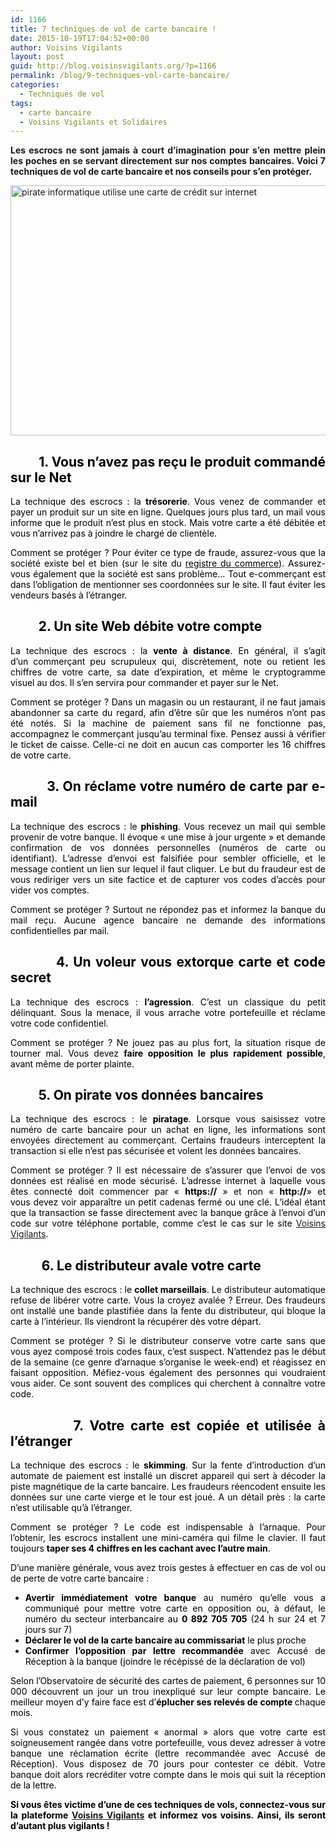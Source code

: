 ```yaml
---
id: 1166
title: 7 techniques de vol de carte bancaire !
date: 2015-10-19T17:04:52+00:00
author: Voisins Vigilants
layout: post
guid: http://blog.voisinsvigilants.org/?p=1166
permalink: /blog/9-techniques-vol-carte-bancaire/
categories:
  - Techniques de vol
tags:
  - carte bancaire
  - Voisins Vigilants et Solidaires
---
```

<p style="text-align: justify;">
  <strong>Les escrocs ne sont jamais à court d&rsquo;imagination pour s&rsquo;en mettre plein les poches en se servant directement sur nos comptes bancaires. Voici 7 techniques de vol de carte bancaire et nos conseils pour s&rsquo;en protéger.</strong>
</p>

[<img class="aligncenter size-full wp-image-1173" src="http://blog.voisinsvigilants.org/wp-content/uploads/2015/09/cyber-attaque-arnaque-vol-escroc-©-A.-Dréan-Fotolia.com_.jpg" alt="pirate informatique utilise une carte de crédit sur internet" width="600" height="400" />](http://blog.voisinsvigilants.org/wp-content/uploads/2015/09/cyber-attaque-arnaque-vol-escroc-©-A.-Dréan-Fotolia.com_.jpg)

<h2 style="text-align: justify;">
  <span style="color: #000000;">         1. Vous n&rsquo;avez pas reçu le produit commandé sur le Net</span>
</h2>

<p style="text-align: justify;">
  <span style="color: #000000;">La technique des escrocs : la <strong>trésorerie</strong>. Vous venez de commander et payer un produit sur un site en ligne. Quelques jours plus tard, un mail vous informe que le produit n&rsquo;est plus en stock. Mais votre carte a été débitée et vous n&rsquo;arrivez pas à joindre le chargé de clientèle.</span>
</p>

<p style="text-align: justify;">
  <span style="color: #000000;">Comment se protéger ? Pour éviter ce type de fraude, assurez-vous que la société existe bel et bien (sur le site du <a href="http://www.societe.com/"><span style="color: #000000;">registre du commerce</span></a>). Assurez-vous également que la société est sans problème&#8230; Tout e-commerçant est dans l&rsquo;obligation de mentionner ses coordonnées sur le site. Il faut éviter les vendeurs basés à l&rsquo;étranger.</span>
</p>

<h2 style="text-align: justify;">
  <strong><span style="color: #000000;">         2. Un site Web débite votre compte</span></strong>
</h2>

<p style="text-align: justify;">
  <span style="color: #000000;">La technique des escrocs : la <strong>vente à distance</strong>. En général, il s&rsquo;agit d&rsquo;un commerçant peu scrupuleux qui, discrètement, note ou retient les chiffres de votre carte, sa date d&rsquo;expiration, et même le cryptogramme visuel au dos. Il s&rsquo;en servira pour commander et payer sur le Net.</span>
</p>

<p style="text-align: justify;">
  <span style="color: #000000;">Comment se protéger ? Dans un magasin ou un restaurant, il ne faut jamais abandonner sa carte du regard, afin d&rsquo;être sûr que les numéros n&rsquo;ont pas été notés. Si la machine de paiement sans fil ne fonctionne pas, accompagnez le commerçant jusqu&rsquo;au terminal fixe. Pensez aussi à vérifier le ticket de caisse. Celle-ci ne doit en aucun cas comporter les 16 chiffres de votre carte.</span>
</p>

<h2 style="color: #000000; text-align: justify;">
  <strong>          3. On réclame votre numéro de carte par e-mail</strong>
</h2>

<p style="color: #000000; text-align: justify;">
  La technique des escrocs : le <span class="SpellE"><strong>phishing</strong></span>. Vous recevez un mail qui semble provenir de votre banque. Il évoque &laquo;&nbsp;une mise à jour urgente&nbsp;&raquo; et demande confirmation de vos données personnelles (numéros de carte ou identifiant). L&rsquo;adresse d&rsquo;envoi est falsifiée pour sembler officielle, et le message contient un lien sur lequel il faut cliquer. Le but du fraudeur est de vous rediriger vers un site factice et de capturer vos codes d&rsquo;accès pour vider vos comptes.
</p>

<p style="color: #000000; text-align: justify;">
  Comment se protéger ? Surtout ne répondez pas et informez la banque du mail reçu. Aucune agence bancaire ne demande des informations confidentielles par mail.
</p>

<h2 style="text-align: justify;">
  <span style="color: #000000;">          <strong>4. Un voleur vous extorque carte et code secret</strong></span>
</h2>

<p style="text-align: justify;">
  <span style="color: #000000;">La technique des escrocs : <strong>l&rsquo;agression</strong>. C&rsquo;est un classique du petit délinquant. Sous la menace, il vous arrache votre portefeuille et réclame votre code confidentiel.</span>
</p>

<p style="text-align: justify;">
  <span style="color: #000000;">Comment se protéger ? Ne jouez pas au plus fort, la situation risque de tourner mal. Vous devez <strong>faire opposition le plus rapidement possible</strong>, avant même de porter plainte.</span>
</p>

<h2 style="text-align: justify;">
  <strong><span style="color: #000000;">         5. On pirate vos données bancaires</span></strong>
</h2>

<p style="text-align: justify;">
  <span style="color: #000000;">La technique des escrocs : le <strong>piratage</strong>. Lorsque vous saisissez votre numéro de carte bancaire pour un achat en ligne, les informations sont envoyées directement au commerçant. Certains fraudeurs interceptent la transaction si elle n&rsquo;est pas sécurisée et volent les données bancaires.</span>
</p>

<p style="text-align: justify;">
  <span style="color: #000000;">Comment se protéger ? Il est nécessaire de s&rsquo;assurer que l&rsquo;envoi de vos données est réalisé en mode sécurisé. L&rsquo;adresse internet à laquelle vous êtes connecté doit commencer par &laquo;&nbsp;<strong>https://</strong>&nbsp;&raquo; et non &laquo;&nbsp;<strong>http://</strong>» et vous devez voir apparaître un petit cadenas fermé ou une clé. L&rsquo;idéal étant que la transaction se fasse directement avec la banque grâce à l&rsquo;envoi d&rsquo;un code sur votre téléphone portable, comme c&rsquo;est le cas sur le site <a href="http://www.voisinsvigilants.org">Voisins Vigilants</a>.</span>
</p>

<h2 style="text-align: justify;">
  <span style="color: #000000;">      <strong>    6. Le distributeur avale votre carte</strong></span>
</h2>

<p style="text-align: justify;">
  <span style="color: #000000;">La technique des escrocs : le <strong>collet marseillais</strong>. Le distributeur automatique refuse de libérer votre carte. Vous la croyez avalée ? Erreur. Des fraudeurs ont installé une bande plastifiée dans la fente du distributeur, qui bloque la carte à l&rsquo;intérieur. Ils viendront la récupérer dès votre départ.</span>
</p>

<p style="text-align: justify;">
  <span style="color: #000000;">Comment se protéger ? Si le distributeur conserve votre carte sans que vous ayez composé trois codes faux, c&rsquo;est suspect. N&rsquo;attendez pas le début de la semaine (ce genre d&rsquo;arnaque s&rsquo;organise le week-end) et réagissez en faisant opposition. Méfiez-vous également des personnes qui voudraient vous aider. Ce sont souvent des complices qui cherchent à connaître votre code.</span>
</p>

<h2 style="color: #000000; text-align: justify;">
  <strong>          7. Votre carte est copiée et utilisée à l&rsquo;étranger</strong>
</h2>

<p style="color: #000000; text-align: justify;">
  La technique des escrocs : le <span class="SpellE"><strong>skimming</strong></span>. Sur la fente d&rsquo;introduction d&rsquo;un automate de paiement est installé un discret appareil qui sert à décoder la piste magnétique de la carte bancaire. Les fraudeurs <span class="SpellE">réencodent</span> ensuite les données sur une carte vierge et le tour <span class="GramE">est</span> joué. A un détail près : la carte n&rsquo;est utilisable qu&rsquo;à l&rsquo;étranger.
</p>

<p style="color: #000000; text-align: justify;">
  Comment se protéger ? Le code est indispensable à l&rsquo;arnaque. Pour l&rsquo;obtenir, les escrocs installent une mini-caméra qui filme le clavier. Il faut toujours <strong>taper ses 4 chiffres en les cachant avec l&rsquo;autre main</strong>.
</p>

<p style="text-align: justify;">
  <span style="color: #000000;">D&rsquo;une manière générale, vous avez trois gestes à effectuer en cas de vol ou de perte de votre carte bancaire : </span>
</p>

<ul style="text-align: justify;">
  <li>
    <span style="color: #000000;"><strong>Avertir immédiatement votre banque</strong> au numéro qu&rsquo;elle vous a communiqué pour mettre votre carte en opposition ou, à défaut, le numéro du secteur interbancaire au <strong>0 892 705 <span class="SpellE">705</span></strong> (24 h sur 24 et 7 jours sur 7)</span>
  </li>
  <li>
    <span style="color: #000000;"><strong>Déclarer le vol de la carte bancaire au commissariat</strong> le plus proche</span>
  </li>
  <li>
    <span style="color: #000000;"><strong>Confirmer l&rsquo;opposition par lettre recommandée</strong> avec Accusé de Réception à la banque (joindre le récépissé de la déclaration de vol)</span>
  </li>
</ul>

<p style="text-align: justify;">
  <span style="color: #000000;">Selon l&rsquo;Observatoire de sécurité des cartes de paiement, 6 personnes sur 10 000 découvrent un jour un trou inexpliqué sur leur compte bancaire. Le meilleur moyen d&rsquo;y faire face est d&rsquo;<strong>éplucher ses relevés de compte </strong>chaque mois.</span>
</p>

<p style="text-align: justify;">
  <span style="color: #000000;">Si vous constatez un paiement &laquo;&nbsp;anormal&nbsp;&raquo; alors que votre carte est soigneusement rangée dans votre portefeuille, vous devez adresser à votre banque une réclamation écrite (lettre recommandée avec Accusé de Réception). Vous disposez de 70 jours<strong> </strong>pour contester ce débit. Votre banque doit alors <span class="SpellE">recréditer</span> votre compte dans le mois qui suit la réception de la lettre.</span>
</p>

<p style="text-align: justify;">
  <strong><span style="color: #000000;">Si vous êtes victime d&rsquo;une de ces techniques de vols, connectez-vous sur la plateforme</span> <a href="http://www.voisinsvigilants.org">Voisins Vigilants</a> </strong><span style="color: #000000;"><strong>et informez vos voisins. Ainsi, ils seront d&rsquo;autant plus vigilants ! </strong> </span>
</p>
